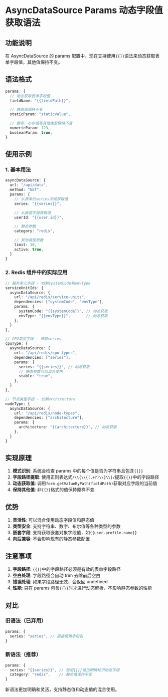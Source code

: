 # AsyncDataSource Params 动态字段值获取语法

## 功能说明

在 AsyncDataSource 的 params 配置中，现在支持使用`{{}}`语法来动态获取表单字段值，其他值保持不变。

## 语法格式

```typescript
params: {
  // 动态获取表单字段值
  fieldName: "{{fieldPath}}",

  // 静态值保持不变
  staticParam: "staticValue",

  // 数字、布尔值等其他类型保持不变
  numericParam: 123,
  booleanParam: true,
}
```

## 使用示例

### 1. 基本用法

```typescript
asyncDataSource: {
  url: "/api/data",
  method: "GET",
  params: {
    // 从表单的series字段获取值
    series: "{{series}}",

    // 从嵌套字段获取值
    userId: "{{user.id}}",

    // 静态参数
    category: "redis",

    // 其他类型参数
    limit: 10,
    active: true,
  }
}
```

### 2. Redis 组件中的实际应用

```typescript
// 服务单元字段 - 依赖systemCode和envType
serviceUnitIds: {
  asyncDataSource: {
    url: "/api/redis/service-units",
    dependencies: ["systemCode", "envType"],
    params: {
      systemCode: "{{systemCode}}", // 动态获取
      envType: "{{envType}}",       // 动态获取
    },
  }
},

// CPU类型字段 - 依赖series
cpuType: {
  asyncDataSource: {
    url: "/api/redis/cpu-types",
    dependencies: ["series"],
    params: {
      series: "{{series}}", // 动态获取
      // 静态参数可以混合使用
      stable: "true",
    },
  }
},

// 节点类型字段 - 依赖architecture
nodeType: {
  asyncDataSource: {
    url: "/api/redis/node-types",
    dependencies: ["architecture"],
    params: {
      architecture: "{{architecture}}", // 动态获取
    },
  }
}
```

## 实现原理

1. **模式识别**: 系统会检查 params 中的每个值是否为字符串且包含`{{}}`
2. **字段路径提取**: 使用正则表达式`/\\{\\{(.+?)\\}\\}/`提取`{{}}`中的字段路径
3. **动态获取值**: 调用`form.getValueByPath(fieldPath)`获取对应字段的当前值
4. **保持其他值**: 非`{{}}`格式的值保持原样不变

## 优势

1. **灵活性**: 可以混合使用动态字段值和静态值
2. **类型安全**: 支持字符串、数字、布尔值等各种类型的参数
3. **嵌套字段**: 支持获取嵌套对象字段值，如`{{user.profile.name}}`
4. **向后兼容**: 不会影响现有的静态参数配置

## 注意事项

1. **字段路径**: `{{}}`中的字段路径必须是有效的表单字段路径
2. **空白处理**: 字段路径会自动 trim 去除前后空白
3. **错误处理**: 如果字段路径无效，会返回 undefined
4. **性能**: 只在 params 包含`{{}}`时才进行动态解析，不影响静态参数的性能

## 对比

### 旧语法（已弃用）

```typescript
params: {
  series: "series", // 直接使用字段名
}
```

### 新语法（推荐）

```typescript
params: {
  series: "{{series}}", // 使用{{}}语法明确标识动态字段
  category: "redis",    // 静态值保持不变
}
```

新语法更加明确和灵活，支持静态值和动态值的混合使用。
